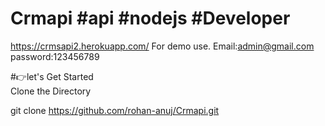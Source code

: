 # Crmapi #api #nodejs #Developer
https://crmsapi2.herokuapp.com/
For demo use.
Email:admin@gmail.com
password:123456789



#👉let's Get Started   
Clone the Directory
 
 
 git clone  https://github.com/rohan-anuj/Crmapi.git



